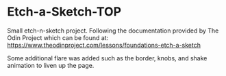 # Etch-a-Sketch-TOP
Small etch-n-sketch project. Following the documentation provided by 
The Odin Project which can be found at:
https://www.theodinproject.com/lessons/foundations-etch-a-sketch

Some additional flare was added such as the border, knobs, and shake animation
to liven up the page.